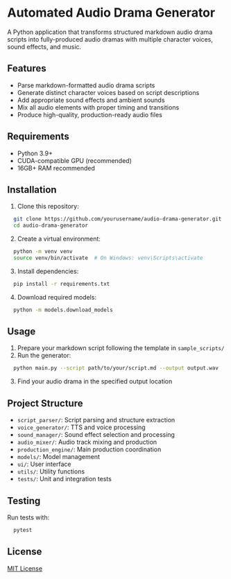 # Automated Audio Drama Generator

A Python application that transforms structured markdown audio drama scripts into fully-produced audio dramas with multiple character voices, sound effects, and music.

## Features

- Parse markdown-formatted audio drama scripts
- Generate distinct character voices based on script descriptions
- Add appropriate sound effects and ambient sounds
- Mix all audio elements with proper timing and transitions
- Produce high-quality, production-ready audio files

## Requirements

- Python 3.9+
- CUDA-compatible GPU (recommended)
- 16GB+ RAM recommended

## Installation

1. Clone this repository:
```bash
  git clone https://github.com/yourusername/audio-drama-generator.git
  cd audio-drama-generator
```

2. Create a virtual environment:
```bash
  python -m venv venv
  source venv/bin/activate  # On Windows: venv\Scripts\activate
```

3. Install dependencies:
```bash
  pip install -r requirements.txt
```

4. Download required models:
```bash
  python -m models.download_models
```

## Usage

1. Prepare your markdown script following the template in `sample_scripts/`
2. Run the generator:
```bash
  python main.py --script path/to/your/script.md --output output.wav
```

3. Find your audio drama in the specified output location

## Project Structure

- `script_parser/`: Script parsing and structure extraction
- `voice_generator/`: TTS and voice processing
- `sound_manager/`: Sound effect selection and processing
- `audio_mixer/`: Audio track mixing and production
- `production_engine/`: Main production coordination
- `models/`: Model management
- `ui/`: User interface
- `utils/`: Utility functions
- `tests/`: Unit and integration tests

## Testing

Run tests with:
```bash
  pytest
```

## License

[MIT License](LICENSE)